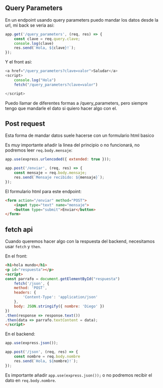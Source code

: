 ## Query Parameters

En un endpoint usando query parameters puedo mandar los datos desde la url, mi back se veria asi:

```js
app.get('/query_parameters', (req, res) => {
    const clave = req.query.clave;
    console.log(clave)
    res.send(`Hola, ${clave}!`);
});
```

Y el front asi:

```js
<a href="/query_parameters?clave=valor">Saludar</a>
<script>
    console.log("Hola")
    fetch("/query_parameters?clave=valor")

</script>
```

Puedo llamar de diferentes formas a /query_parameters, pero siempre tengo que mandarle el dato si quiero hacer algo con el.

## Post request

Esta forma de mandar datos suele hacerse con un formulario html basico

Es *muy* importante añadir la linea del principio o no funcionará, no podremos leer `req.body.mensaje`:

```js
app.use(express.urlencoded({ extended: true }));

app.post('/enviar', (req, res) => {
    const mensaje = req.body.mensaje;
    res.send(`Mensaje recibido: ${mensaje}`);
});
```

El formulario html para este endpoint:

```html
<form action="/enviar" method="POST">
    <input type="text" name="mensaje">
    <button type="submit">Enviar</button>
</form>
```

## fetch api

Cuando queremos hacer algo con la respuesta del backend, necesitamos usar `fetch` y `then`.

En el front:

```html
<h1>hola mundo</h1>
<p id="respuesta"></p>
<script>
const parrafo = document.getElementById("respuesta")
    fetch('/json', {
    method: 'POST',
    headers: {
        'Content-Type': 'application/json'
    },
    body: JSON.stringify({ nombre: 'Diego' })
})
.then(response => response.text())
.then(data => parrafo.textContent = data);
</script>
```

En el backend:

```js
app.use(express.json());

app.post('/json', (req, res) => {
    const nombre = req.body.nombre
    res.send(`Hola, ${nombre}!`);
});
```

Es importante añadir `app.use(express.json());` o no podremos recibir el dato en `req.body.nombre`.